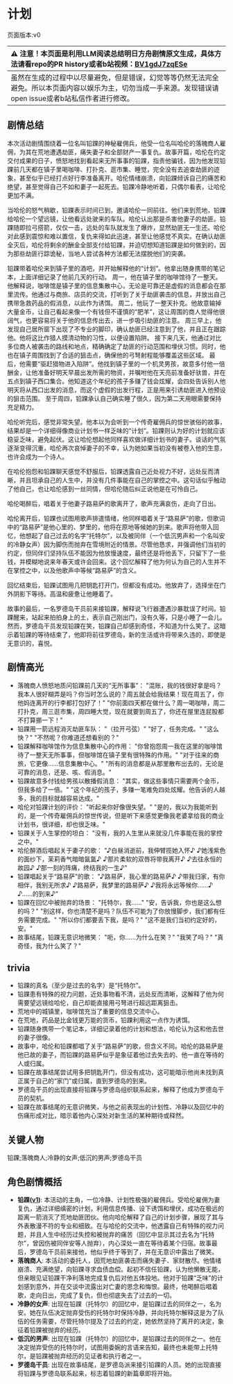 # 计划
页面版本:v0
 

| :warning: 注意！本页面是利用LLM阅读总结明日方舟剧情原文生成，具体方法请看repo的PR history或者b站视频：[BV1gdJ7zqESe](https://www.bilibili.com/video/BV1gdJ7zqESe/)         |
|:----------------------------|
| 虽然在生成的过程中以尽量避免，但是错误，幻觉等等仍然无法完全避免。所以本页面内容以娱乐为主，切勿当成一手来源。发现错误请open issue或者b站私信作者进行修改。|



## 剧情总结
本次活动剧情围绕着一位名叫铅踝的神秘雇佣兵，他受一位名叫哈伦的落魄商人雇佣，为其在荒地遭遇劫匪，痛失妻子和全部财产一事复仇。故事开篇，哈伦在约定交付成果的日子，愤怒地找到看起来无所事事的铅踝，指责他骗钱，因为他发现铅踝前几天都在镇子里喝咖啡、打扑克、逛市集、睡觉，完全没有去追查劫匪的迹象，甚至似乎已经打点好行李准备离开。哈伦情绪崩溃，向铅踝倾诉自己的痛苦和绝望，甚至觉得自己不如和妻子一起死去。铅踝冷静地听着，只偶尔看表，让哈伦更加不满。

当哈伦的怒气稍歇，铅踝表示时间已到，邀请哈伦一同前往。他们来到荒地，铅踝给哈伦一个望远镜，让他看远处驶来的车队。哈伦认出那是杀害他妻子的劫匪。铅踝随即拉弓搭箭，仅仅一击，远处的车队就发生了爆炸，显然劫匪无一生还。哈伦对此感到震惊和难以置信，复仇来得如此迅速，甚至让他感觉不真实。在确认劫匪全灭后，哈伦将剩余的酬金全部支付给铅踝，并迫切想知道铅踝是如何做到的，因为那些劫匪行踪诡秘，当地人尝试各种方法都无法摆脱他们的突袭。

铅踝带着哈伦来到镇子里的酒吧，并开始解释他的“计划”。他拿出随身携带的笔记本，上面详细记录了他前几天的行动。
周一，他在镇子里的咖啡馆待了一整天。他解释说，咖啡馆是镇子里的信息集散中心，无论是可靠还是虚假的消息都会在那里流传。他通过与商旅、店员的交流，打听到了关于劫匪袭击的信息，并放出自己携带急救药品的假消息，以此作为诱饵。
周二，他玩了一整天扑克。他故意输掉大量金币，让自己看起来像一个有钱但不谨慎的“肥羊”，这让周围的商人觉得他很阔气，也更容易将关于他的信息传出去，进一步吸引劫匪的注意。
周三早上，他发现自己居所窗下出现了不专业的脚印，确认劫匪已经注意到了他，并且正在跟踪他。他将这比作猎人摸清动物的习性，以便设置陷阱。
接下来几天，他通过对比多位商人被袭击的路线和地点，精确确定了劫匪的行动范围和埋伏习惯。同时，他也在镇子周围找到了合适的狙击点，确保他的弓弩射程能够覆盖这些区域。
最后，他需要“驱赶猎物进入陷阱”。他找到镇子里的一个机灵男孩，故意多付他一倍酬金，让他准备好明天早晨出发所需的物资，并嘱咐他在天亮前准备好驮兽，并在五点到镇子西口集合。他知道这个年纪的孩子多赚了钱会炫耀，会四处告诉别人他明天将从西口出发的消息，而这个虚假的出发行程，正是用来引诱劫匪进入他预设的狙击范围。
至于周四，铅踝承认自己确实睡了很久，因为第二天用眼需要保持充足精力。

哈伦听完后，感觉非常失望。他本以为会听到一个传奇雇佣兵的惊世骇俗的故事，结果却是一个详细得像商业计划书一样乏味的“计划”。铅踝则认为好的计划就应该稳妥乏味，避免起伏。这让哈伦想起他同样喜欢做详细计划书的妻子。谈话的气氛逐渐变得沉重，哈伦再次哀悼妻子的不幸，认为她如果当初没有被卷入他的生意，也许会成为一个诗人。

在哈伦抱怨和铅踝聊天感觉不舒服后，铅踝透露自己近处视力不好，远处反而清晰，并且坦承自己的人生中，并没有几件事能在自己的掌控之中。这句话似乎触动了他自己，也让哈伦感到一丝同情，但哈伦随后纠正说他是在可怜自己。

哈伦喝醉后，唱着关于他妻子路易萨的歌离开了，歌声充满哀伤，走向了日出。

哈伦离开后，铅踝也试图用歌声排遣情绪，他同样唱着关于“路易萨”的歌，但歌词中的“路易萨”是他心里的、梦里的，他将在原地等候她的到来。歌声将他带入回忆，他想起了自己过去的名字“托特尔”，以及被同伴（一个低沉男声和一个名叫安的冷静女声）因为脚伤而抛弃在雪境附近的情景。尽管他恳求，并强调他们当初的约定，但同伴们坚持队伍不能因为他放慢速度，最终还是将他丢下，只留下了一些钱，并模糊地说来年春天或许会回来。这个回忆解释了他为何认为自己的人生并不在掌控之中，以及他歌声中等候“路易萨”的含义。

回忆结束后，铅踝试图用几把钥匙打开门，但都没有成功。他放弃了，选择坐在门外阴影下等待。高温和疲惫让他睡着了。

故事的最后，一名罗德岛干员前来接铅踝，解释说飞行器遭遇沙暴耽误了时间。铅踝醒来，站起来拍拍身上的土，表示自己刚出门，没有久等，只是小睡了一会儿。然而，罗德岛干员发现铅踝在笑，铅踝自己却感到奇怪，不知道为什么笑了。这暗示着铅踝的等待结束了，他即将前往罗德岛，新的生活或许将带来久违的，即使是无意识的，喜悦。
## 剧情高光
- 落魄商人愤怒地质问铅踝前几天的“无所事事”：
  "混账，我的钱很好拿是吗？我本人很好糊弄是吗？你当时怎么说的？周五就会给我结果！现在周五了，你他妈连离开的行李都打包好了！"
  "你前面四天都在做什么？周一喝咖啡，周二打扑克，周三逛市集，周四睡大觉，现在就要到周五了，你还在屋里连屁股都不打算挪一下！"
- 铅踝用一箭远程消灭劫匪车队：
  "（拉开弓弦）"
  "好了，任务完成。"
  "这么快？"
  "不然呢？你难道还想看别的？"
- 铅踝解释咖啡馆作为信息集散中心的作用：
  "你曾抱怨周一我在这里的咖啡馆待了一整天无所事事，但咖啡馆在镇子里有很特殊的作用。"
  "对于往来的商旅，它更像......信息集散中心。"
  "所有的消息都是从那里散布出去的，无论是可靠的消息，还是、咳、假消息。"
- 铅踝故意多付钱给男孩以散播假消息：
  "其实，做这些事情只需要两个金币，但我多给了一倍。"
  "这个年纪的孩子，多赚一笔难免四处炫耀。他告诉的人越多，我的目标就越容易达成。"
- 哈伦对铅踝计划的评价：
  "听起来你好像很失望。"
  "是的，我以为我能听到的，是一个传奇雇佣兵的惊世传说，但是听下来感觉更像我老婆拿给我的商业计划书，很详细，却也很乏味。"
- 铅踝关于人生掌控的坦白：
  "没有，我的人生里从来就没几件事能在我的掌控之中。"
- 哈伦醉酒后唱起关于妻子的歌：
  "♪白昼消逝前，我伸臂揽她入怀♪
  ♪她浅紫色的面纱下，茉莉香气暗暗氤氲♪
  ♪那片柔软的双唇将带我离开♪
  ♪去往永恒的故园♪
  ♪那一刻的阵痛，终结我的一生♪"
- 铅踝唱起关于“路易萨”的歌：
  "♪路易萨，我心里的路易萨♪
  ♪带我归家，有你相伴，我别无所求♪
  ♪路易萨，我梦里的路易萨♪
  ♪我将永远等候你......♪
  ♪......的到来♪"
- 铅踝在回忆中被抛弃的场景：
  "托特尔，我......"
  "安，告诉我，你也是这么想的吗？"
  "别这样，你也清楚不是吗？队伍不可能为了你放慢脚步，我们都有任务需要完成。"
  "所以你们都要丢下我，是吗？"
  "这不是我们当初约定好的，安。"
- 故事结尾，铅踝无意识地微笑：
  "呃，你......为什么在笑？"
  "我笑了吗？"
  "真奇怪，我为什么笑了？"
## trivia
- 铅踝的真名（至少是过去的名字）是“托特尔”。
- 铅踝患有特殊的视力问题，近处事物看不清，远处反而清晰，这解释了他为何需要望远镜给哈伦，自己却能直接用弓弩进行超远距离狙击。
- 荒地中的城镇里，咖啡馆充当了重要的信息交流中心。
- 在荒地，药品是比金钱更万能的货币，铅踝利用这一点作为诱饵。
- 铅踝随身携带一个笔记本，详细记录着他的计划和想法，哈伦认为这和他去世的妻子很像。
- 故事中，哈伦和铅踝都唱了关于“路易萨”的歌，但含义不同。哈伦的路易萨是他已故的妻子，而铅踝的路易萨似乎是象征着他过去失去的、他一直在等待的人或归属。
- 铅踝在故事结尾尝试用多把钥匙开门，但没有成功，这可能暗示他尚未找到真正属于自己的“家门”或归属，直到罗德岛的到来。
- 罗德岛干员的出现直接将铅踝与罗德岛组织联系起来，解释了他成为罗德岛干员的契机。
- 铅踝在故事结尾的无意识微笑，与他之前表现出的计划性、冷静以及回忆中的伤痛形成对比，暗示着他内心深处对新生活的某种期待或释然。
## 关键人物
铅踝;落魄商人;冷静的女声;低沉的男声;罗德岛干员
## 角色剧情概括
-   **铅踝([v1](../chars/char_4062_totter.md))**: 本活动的主角，一位冷静、计划性极强的雇佣兵。受哈伦雇佣为妻复仇，通过详细缜密的计划，利用信息传播、设下诱饵和埋伏，成功在极远的距离一箭消灭了荒地劫匪团伙。他向哈伦解释了自己的计划步骤，展现了其与外表散漫不符的专业和细致。在与哈伦的交流中，他透露自己有特殊的视力问题，并且人生中经历过失控和被抛弃的痛苦（回忆中显示其过去名为“托特尔”，曾因伤被同伴安等人抛弃），内心深处一直在等待着某个归宿。故事最后，罗德岛干员前来接他，他似乎终于等到了，并在无意识中露出了微笑。
-   **落魄商人**: 本活动的委托人，因荒地劫匪袭击而痛失妻子、家财散尽。他情绪崩溃、充满绝望，向铅踝寻求血债血偿。起初不信任铅踝，认为他懒散无能，但亲眼见证铅踝干净利落地完成复仇后对他五体投地。他对于铅踝“乏味”的计划感到意外，并在交谈中流露出对亡妻的思念和悔恨。最终，他喝醉后唱着歌，走向日出，完成了复仇，但也彻底失去了过去的一切。
-   **冷静的女声**: 出现在铅踝（托特尔）的回忆中，是铅踝过去的同伴之一，名为安。她在队伍决定抛弃受伤的托特尔时保持冷静，并向托特尔解释这是为了队伍的任务需要，尽管托特尔提及了过去的约定，她依然坚持了离开的决定，象征着铅踝被抛弃的经历。
-   **低沉的男声**: 出现在铅踝（托特尔）的回忆中，是铅踝过去的同伴之一。他在决定抛弃受伤的托特尔时，试图用委婉的言语来告知，最终也未能带上托特尔，是铅踝被抛弃经历的见证者和执行者之一。
-   **罗德岛干员**: 出现在故事结尾，是罗德岛派来接引铅踝的人员。她的出现直接将铅踝与罗德岛联系起来，标志着铅踝的新篇章即将开始。